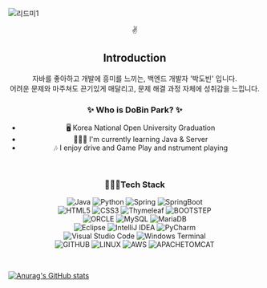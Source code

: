 ![리드미1](https://github.com/dobinpark/dobinpark/assets/53501690/ae6d4305-6ac6-4a0c-abc9-272cd9931361)

<div align=center>
✌ <h2>Introduction</h2>

자바를 좋아하고 개발에 흥미를 느끼는, 백엔드 개발자 '박도빈' 입니다.<br>
어려운 문제와 마주쳐도 끈기있게 매달리고, 문제 해결 과정 자체에 성취감을 느낍니다.
<br>

### ✨ Who is DoBin Park? ✨

* 🖥 Korea National Open University Graduation
* 👨🏻‍💻 I'm currently learning Java & Server
* 🎶 I enjoy drive and Game Play and nstrument playing
<br>

### 🙆🏻‍♂️Tech Stack

![Java](https://img.shields.io/badge/JAVA-007396?style=for-the-badge&logo=java&logoColor=white)
![Python](https://img.shields.io/badge/python-3670A0?style=for-the-badge&logo=python&logoColor=ffdd54)
![Spring](https://img.shields.io/badge/Spring-6DB33F?style=for-the-badge&logo=Spring&logoColor=white)
![SpringBoot](https://img.shields.io/badge/SpringBoot-6DB33F?style=for-the-badge&logo=SpringBoot&logoColor=white)
<br>
![HTML5](https://img.shields.io/badge/html5-%23E34F26.svg?style=for-the-badge&logo=html5&logoColor=white)
![CSS3](https://img.shields.io/badge/css3-%231572B6.svg?style=for-the-badge&logo=css3&logoColor=white)
![Thymeleaf](https://img.shields.io/badge/Thymeleaf-%23005C0F.svg?style=for-the-badge&logo=Thymeleaf&logoColor=white)
![BOOTSTEP](https://img.shields.io/badge/bootstrap-7952B3?style=for-the-badge&logo=bootstrap&logoColor=white)
<br>
![ORCLE](https://img.shields.io/badge/oracle-F80000?style=for-the-badge&logo=oracle&logoColor=white)
![MySQL](https://img.shields.io/badge/mysql-4479A1?style=for-the-badge&logo=mysql&logoColor=white)
![MariaDB](https://img.shields.io/badge/mariaDB-003545?style=for-the-badge&logo=mariaDB&logoColor=white)
<br>
![Eclipse](https://img.shields.io/badge/Eclipse-FE7A16.svg?style=for-the-badge&logo=Eclipse&logoColor=white)
![IntelliJ IDEA](https://img.shields.io/badge/IntelliJIDEA-000000.svg?style=for-the-badge&logo=intellij-idea&logoColor=white)
![PyCharm](https://img.shields.io/badge/pycharm-143?style=for-the-badge&logo=pycharm&logoColor=black&color=black&labelColor=green)
<br>
![Visual Studio Code](https://img.shields.io/badge/Visual%20Studio%20Code-0078d7.svg?style=for-the-badge&logo=visual-studio-code&logoColor=white)
![Windows Terminal](https://img.shields.io/badge/Windows%20Terminalt-%234D4D4D.svg?style=for-the-badge&logo=windows-terminal&logoColor=white)
<br>
![GITHUB](https://img.shields.io/badge/github-181717?style=for-the-badge&logo=github&logoColor=white)
![LINUX](https://img.shields.io/badge/linux-FCC624?style=for-the-badge&logo=linux&logoColor=black)
![AWS](https://img.shields.io/badge/aws-232F3E?style=for-the-badge&logo=aws&logoColor=white)
![APACHETOMCAT](https://img.shields.io/badge/apachetomcat-F8DC75?style=for-the-badge&logo=apachetomcat&logoColor=white)
</div>

<br>

[![Anurag's GitHub stats](https://github-readme-stats.vercel.app/api?username=dobinpark)](https://github.com/anuraghazra/github-readme-stats)
